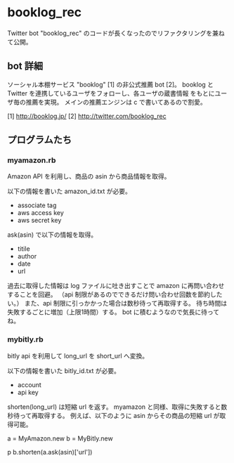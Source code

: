 # booklog_rec　

Twitter bot "booklog_rec" のコードが長くなったのでリファクタリングを兼ねて公開。

## bot 詳細
ソーシャル本棚サービス "booklog" [1] の非公式推薦 bot [2]。
booklog と Twitter を連携しているユーザをフォローし、各ユーザの蔵書情報
をもとにユーザ毎の推薦を実現。
メインの推薦エンジンは c で書いてあるので割愛。

[1] http://booklog.jp/
[2] http://twitter.com/booklog_rec

## プログラムたち

### myamazon.rb

Amazon API を利用し、商品の asin から商品情報を取得。

以下の情報を書いた amazon_id.txt が必要。
- associate tag
- aws access key 
- aws secret key

ask(asin) で以下の情報を取得。
- titile
- author
- date
- url

過去に取得した情報は log ファイルに吐き出すことで amazon に再問い合わせすることを回避。
（api 制限があるのでできるだけ問い合わせ回数を節約したい。）
また、api 制限に引っかかった場合は数秒待って再取得する。
待ち時間は失敗するごとに増加（上限1時間）する。
bot に積むようなので気長に待ってね。


### mybitly.rb

bitly api を利用して long_url を short_url へ変換。

以下の情報を書いた bitly_id.txt が必要。
- account
- api key

shorten(long_url) は短縮 url を返す。
myamazon と同様、取得に失敗すると数秒待って再取得する。
例えば、以下のように asin からその商品の短縮 url が取得可能。

a = MyAmazon.new
b = MyBitly.new

p b.shorten(a.ask(asin)['url'])


